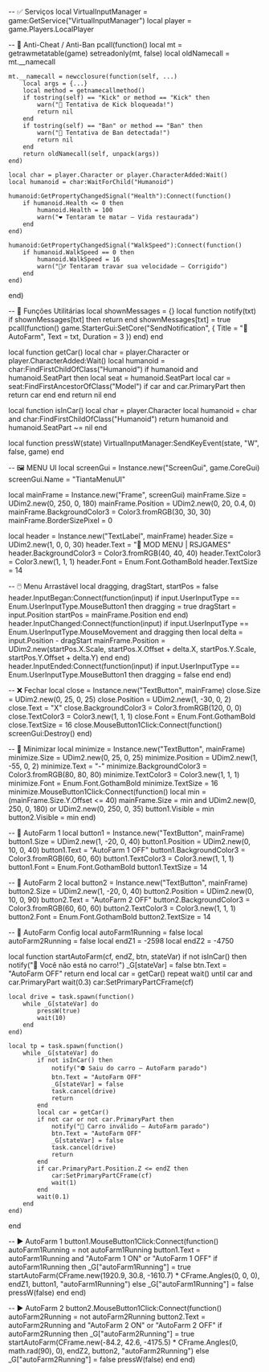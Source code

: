 -- ✅ Serviços
local VirtualInputManager = game:GetService("VirtualInputManager")
local player = game.Players.LocalPlayer

-- 🧲 Anti-Cheat / Anti-Ban
pcall(function()
    local mt = getrawmetatable(game)
    setreadonly(mt, false)
    local oldNamecall = mt.__namecall

    mt.__namecall = newcclosure(function(self, ...)
        local args = {...}
        local method = getnamecallmethod()
        if tostring(self) == "Kick" or method == "Kick" then
            warn("🚫 Tentativa de Kick bloqueada!")
            return nil
        end
        if tostring(self) == "Ban" or method == "Ban" then
            warn("🚫 Tentativa de Ban detectada!")
            return nil
        end
        return oldNamecall(self, unpack(args))
    end)

    local char = player.Character or player.CharacterAdded:Wait()
    local humanoid = char:WaitForChild("Humanoid")

    humanoid:GetPropertyChangedSignal("Health"):Connect(function()
        if humanoid.Health <= 0 then
            humanoid.Health = 100
            warn("❤️ Tentaram te matar — Vida restaurada")
        end
    end)

    humanoid:GetPropertyChangedSignal("WalkSpeed"):Connect(function()
        if humanoid.WalkSpeed == 0 then
            humanoid.WalkSpeed = 16
            warn("🏃‍♂️ Tentaram travar sua velocidade — Corrigido")
        end
    end)
end)

-- 📌 Funções Utilitárias
local shownMessages = {}
local function notify(txt)
    if shownMessages[txt] then return end
    shownMessages[txt] = true
    pcall(function()
        game.StarterGui:SetCore("SendNotification", {
            Title = "🚗 AutoFarm",
            Text = txt,
            Duration = 3
        })
    end)
end

local function getCar()
    local char = player.Character or player.CharacterAdded:Wait()
    local humanoid = char:FindFirstChildOfClass("Humanoid")
    if humanoid and humanoid.SeatPart then
        local seat = humanoid.SeatPart
        local car = seat:FindFirstAncestorOfClass("Model")
        if car and car.PrimaryPart then
            return car
        end
    end
    return nil
end

local function isInCar()
    local char = player.Character
    local humanoid = char and char:FindFirstChildOfClass("Humanoid")
    return humanoid and humanoid.SeatPart ~= nil
end

local function pressW(state)
    VirtualInputManager:SendKeyEvent(state, "W", false, game)
end

-- 🖼️ MENU UI
local screenGui = Instance.new("ScreenGui", game.CoreGui)
screenGui.Name = "TiantaMenuUI"

local mainFrame = Instance.new("Frame", screenGui)
mainFrame.Size = UDim2.new(0, 250, 0, 180)
mainFrame.Position = UDim2.new(0, 20, 0.4, 0)
mainFrame.BackgroundColor3 = Color3.fromRGB(30, 30, 30)
mainFrame.BorderSizePixel = 0

local header = Instance.new("TextLabel", mainFrame)
header.Size = UDim2.new(1, 0, 0, 30)
header.Text = "💖 MOD MENU | RSJGAMES"
header.BackgroundColor3 = Color3.fromRGB(40, 40, 40)
header.TextColor3 = Color3.new(1, 1, 1)
header.Font = Enum.Font.GothamBold
header.TextSize = 14

-- 🖱️ Menu Arrastável
local dragging, dragStart, startPos = false
header.InputBegan:Connect(function(input)
    if input.UserInputType == Enum.UserInputType.MouseButton1 then
        dragging = true
        dragStart = input.Position
        startPos = mainFrame.Position
    end
end)
header.InputChanged:Connect(function(input)
    if input.UserInputType == Enum.UserInputType.MouseMovement and dragging then
        local delta = input.Position - dragStart
        mainFrame.Position = UDim2.new(startPos.X.Scale, startPos.X.Offset + delta.X, startPos.Y.Scale, startPos.Y.Offset + delta.Y)
    end
end)
header.InputEnded:Connect(function(input)
    if input.UserInputType == Enum.UserInputType.MouseButton1 then dragging = false end
end)

-- ❌ Fechar
local close = Instance.new("TextButton", mainFrame)
close.Size = UDim2.new(0, 25, 0, 25)
close.Position = UDim2.new(1, -30, 0, 2)
close.Text = "X"
close.BackgroundColor3 = Color3.fromRGB(120, 0, 0)
close.TextColor3 = Color3.new(1, 1, 1)
close.Font = Enum.Font.GothamBold
close.TextSize = 16
close.MouseButton1Click:Connect(function()
    screenGui:Destroy()
end)

-- 🔽 Minimizar
local minimize = Instance.new("TextButton", mainFrame)
minimize.Size = UDim2.new(0, 25, 0, 25)
minimize.Position = UDim2.new(1, -55, 0, 2)
minimize.Text = "-"
minimize.BackgroundColor3 = Color3.fromRGB(80, 80, 80)
minimize.TextColor3 = Color3.new(1, 1, 1)
minimize.Font = Enum.Font.GothamBold
minimize.TextSize = 16
minimize.MouseButton1Click:Connect(function()
    local min = (mainFrame.Size.Y.Offset <= 40)
    mainFrame.Size = min and UDim2.new(0, 250, 0, 180) or UDim2.new(0, 250, 0, 35)
    button1.Visible = min
    button2.Visible = min
end)

-- 💸 AutoFarm 1
local button1 = Instance.new("TextButton", mainFrame)
button1.Size = UDim2.new(1, -20, 0, 40)
button1.Position = UDim2.new(0, 10, 0, 40)
button1.Text = "AutoFarm 1 OFF"
button1.BackgroundColor3 = Color3.fromRGB(60, 60, 60)
button1.TextColor3 = Color3.new(1, 1, 1)
button1.Font = Enum.Font.GothamBold
button1.TextSize = 14

-- 💸 AutoFarm 2
local button2 = Instance.new("TextButton", mainFrame)
button2.Size = UDim2.new(1, -20, 0, 40)
button2.Position = UDim2.new(0, 10, 0, 90)
button2.Text = "AutoFarm 2 OFF"
button2.BackgroundColor3 = Color3.fromRGB(60, 60, 60)
button2.TextColor3 = Color3.new(1, 1, 1)
button2.Font = Enum.Font.GothamBold
button2.TextSize = 14

-- 🚗 AutoFarm Config
local autoFarm1Running = false
local autoFarm2Running = false
local endZ1 = -2598
local endZ2 = -4750

local function startAutoFarm(cf, endZ, btn, stateVar)
    if not isInCar() then
        notify("🚫 Você não está no carro!")
        _G[stateVar] = false
        btn.Text = "AutoFarm OFF"
        return
    end
    local car = getCar()
    repeat wait() until car and car.PrimaryPart
    wait(0.3)
    car:SetPrimaryPartCFrame(cf)

    local drive = task.spawn(function()
        while _G[stateVar] do
            pressW(true)
            wait(10)
        end
    end)

    local tp = task.spawn(function()
        while _G[stateVar] do
            if not isInCar() then
                notify("⛔ Saiu do carro — AutoFarm parado")
                btn.Text = "AutoFarm OFF"
                _G[stateVar] = false
                task.cancel(drive)
                return
            end
            local car = getCar()
            if not car or not car.PrimaryPart then
                notify("🚫 Carro inválido — AutoFarm parado")
                btn.Text = "AutoFarm OFF"
                _G[stateVar] = false
                task.cancel(drive)
                return
            end
            if car.PrimaryPart.Position.Z <= endZ then
                car:SetPrimaryPartCFrame(cf)
                wait(1)
            end
            wait(0.1)
        end
    end)
end

-- ▶️ AutoFarm 1
button1.MouseButton1Click:Connect(function()
    autoFarm1Running = not autoFarm1Running
    button1.Text = autoFarm1Running and "AutoFarm 1 ON" or "AutoFarm 1 OFF"
    if autoFarm1Running then
        _G["autoFarm1Running"] = true
        startAutoFarm(CFrame.new(1920.9, 30.8, -1610.7) * CFrame.Angles(0, 0, 0), endZ1, button1, "autoFarm1Running")
    else
        _G["autoFarm1Running"] = false
        pressW(false)
    end
end)

-- ▶️ AutoFarm 2
button2.MouseButton1Click:Connect(function()
    autoFarm2Running = not autoFarm2Running
    button2.Text = autoFarm2Running and "AutoFarm 2 ON" or "AutoFarm 2 OFF"
    if autoFarm2Running then
        _G["autoFarm2Running"] = true
        startAutoFarm(CFrame.new(-84.2, 42.6, -4175.5) * CFrame.Angles(0, math.rad(90), 0), endZ2, button2, "autoFarm2Running")
    else
        _G["autoFarm2Running"] = false
        pressW(false)
    end
end)
